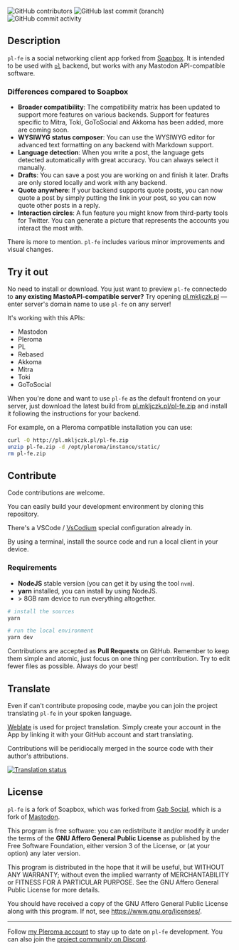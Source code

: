 <!-- more badges plz! -->
 ![GitHub contributors](https://img.shields.io/github/contributors/mkljczk/pl-fe)
 ![GitHub last commit (branch)](https://img.shields.io/github/last-commit/mkljczk/pl-fe/develop)
 ![GitHub commit activity](https://img.shields.io/github/commit-activity/m/mkljczk/pl-fe)

## Description

`pl-fe` is a social networking client app forked from [Soapbox](https://gitlab.com/soapbox-pub/soapbox/). It is intended to be used with [`pl`](https://github.com/mkljczk/pl) backend, but works with any Mastodon API-compatible software.

### Differences compared to Soapbox

- **Broader compatibility**: The compatibility matrix has been updated to support more features on various backends. Support for features specific to Mitra, Toki, GoToSocial and Akkoma has been added, more are coming soon.
- **WYSIWYG status composer**: You can use the WYSIWYG editor for advanced text formatting on any backend with Markdown support.
- **Language detection**: When you write a post, the language gets detected automatically with great accuracy. You can always select it manually.
- **Drafts**: You can save a post you are working on and finish it later. Drafts are only stored locally and work with any backend.
- **Quote anywhere**: If your backend supports quote posts, you can now quote a post by simply putting the link in your post, so you can now quote other posts in a reply.
- **Interaction circles**: A fun feature you might know from third-party tools for Twitter. You can generate a picture that represents the accounts you interact the most with.

There is more to mention. `pl-fe` includes various minor improvements and visual changes.

## Try it out

No need to install or download. You just want to preview `pl-fe` connectedo to **any existing MastoAPI-compatible server?** Try opening [pl.mkljczk.pl](https://pl.mkljczk.pl) — enter server's domain name to use `pl-fe` on any server!

It's working with this APIs:

<!-- This list can be switched to a comparison table -->

* Mastodon
* Pleroma
* PL
* Rebased
* Akkoma
* Mitra
* Toki
* GoToSocial

When you're done and want to use `pl-fe` as the default frontend on your server, just download the latest build from [pl.mkljczk.pl/pl-fe.zip](http://pl.mkljczk.pl/pl-fe.zip) and install it following the instructions for your backend. 

For example, on a Pleroma compatible installation you can use:

```sh
curl -O http://pl.mkljczk.pl/pl-fe.zip
unzip pl-fe.zip -d /opt/pleroma/instance/static/
rm pl-fe.zip
```

## Contribute

Code contributions are welcome.

You can easily build your development environment by cloning this repository.

There's a VSCode / [VsCodium](https://vscodium.com/) special configuration already in. 

By using a terminal, install the source code and run a local client in your device. 

### Requirements
* **NodeJS** stable version (you can get it by using the tool `nvm`).
* **yarn** installed, you can install by using NodeJS.
* \> 8GB ram device to run everything altogether.

```sh
# install the sources
yarn

# run the local environment
yarn dev
```

Contributions are accepted as **Pull Requests** on GitHub. Remember to keep them simple and atomic, just focus on one thing per contribution. Try to edit fewer files as possible. Always do your best!

## Translate

Even if can't contribute proposing code, maybe you can join the project translating `pl-fe` in your spoken language. 

[Weblate](https://hosted.weblate.org/projects/pl-fe/) is used for project translation. Simply create your account in the App by linking it with your GitHub account and start translating.

Contributions will be peridiocally merged in the source code with their author's attributions.  

<a href="https://hosted.weblate.org/engage/pl-fe/">
<img src="https://hosted.weblate.org/widget/pl-fe/287x66-grey.png" alt="Translation status" />
</a>

## License

`pl-fe` is a fork of Soapbox, which was forked from [Gab Social](https://github.com/GabOpenSource/gab-social), which is a fork of [Mastodon](https://github.com/mastodon/mastodon/).

This program is free software: you can redistribute it and/or modify
it under the terms of the **GNU Affero General Public License** as published by
the Free Software Foundation, either version 3 of the License, or
(at your option) any later version.

This program is distributed in the hope that it will be useful,
but WITHOUT ANY WARRANTY; without even the implied warranty of
MERCHANTABILITY or FITNESS FOR A PARTICULAR PURPOSE. See the
GNU Affero General Public License for more details.

You should have received a copy of the GNU Affero General Public License
along with this program. If not, see <https://www.gnu.org/licenses/>.

---

Follow [my Pleroma account](https://pl.fediverse.pl/@mkljczk) to stay up to date on `pl-fe` development. You can also join the [project community on Discord](https://discord.gg/NCZZsqqgUH).
